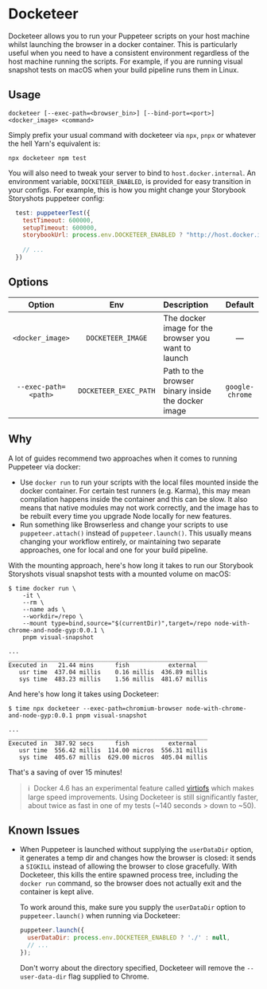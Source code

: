 # Docketeer

Docketeer allows you to run your Puppeteer scripts on your host machine whilst launching the browser
in a docker container. This is particularly useful when you need to have a consistent environment
regardless of the host machine running the scripts. For example, if you are running visual snapshot
tests on macOS when your build pipeline runs them in Linux.

## Usage

```
docketeer [--exec-path=<browser_bin>] [--bind-port=<port>] <docker_image> <command>
```

Simply prefix your usual command with docketeer via `npx`, `pnpx` or whatever the hell Yarn's
equivalent is:

```
npx docketeer npm test
```

You will also need to tweak your server to bind to `host.docker.internal`. An environment variable,
`DOCKETEER_ENABLED`, is provided for easy transition in your configs. For example, this is how you might
change your Storybook Storyshots puppeteer config:

```javascript
  test: puppeteerTest({
    testTimeout: 600000,
    setupTimeout: 600000,
    storybookUrl: process.env.DOCKETEER_ENABLED ? "http://host.docker.internal:9003" : "http://localhost:9003",
    
    // ...
  })
```

## Options

| Option               | Env                   | Description                                         | Default                     |
| :------------------: | :-------------------: | :-------------------------------------------------- | :-----:                     |
| `<docker_image>`     | `DOCKETEER_IMAGE`     | The docker image for the browser you want to launch | —                           |
| `--exec-path=<path>` | `DOCKETEER_EXEC_PATH` | Path to the browser binary inside the docker image  | `google-chrome`             |

## Why

A lot of guides recommend two approaches when it comes to running Puppeteer via docker:

 * Use `docker run` to run your scripts with the local files mounted inside the docker container.
   For certain test runners (e.g. Karma), this may mean compilation happens inside the container and
   this can be slow. It also means that native modules may not work correctly, and the image has
   to be rebuilt every time you upgrade Node locally for new features.
 * Run something like Browserless and change your scripts to use `puppeteer.attach()` instead of
   `puppeteer.launch()`. This usually means changing your workflow entirely, or maintaining two
   separate approaches, one for local and one for your build pipeline.

With the mounting approach, here's how long it takes to run our Storybook Storyshots visual snapshot
tests with a mounted volume on macOS:

```
$ time docker run \
	-it \
	--rm \
	--name ads \
	--workdir=/repo \
	--mount type=bind,source="$(currentDir)",target=/repo node-with-chrome-and-node-gyp:0.0.1 \
	pnpm visual-snapshot

...
________________________________________________________
Executed in   21.44 mins      fish           external
   usr time  437.04 millis    0.16 millis  436.89 millis
   sys time  483.23 millis    1.56 millis  481.67 millis

```

And here's how long it takes using Docketeer:
```
$ time npx docketeer --exec-path=chromium-browser node-with-chrome-and-node-gyp:0.0.1 pnpm visual-snapshot

...
________________________________________________________
Executed in  387.92 secs      fish           external
   usr time  556.42 millis  114.00 micros  556.31 millis
   sys time  405.67 millis  629.00 micros  405.04 millis
```

That's a saving of over 15 minutes! 

> ℹ️ &nbsp;Docker 4.6 has an experimental feature called [virtiofs][virtiofs] which makes large
> speed improvements. Using Docketeer is still significantly faster, about twice as fast in one of
> my tests (~140 seconds > down to ~50).

[virtiofs]: https://www.docker.com/blog/speed-boost-achievement-unlocked-on-docker-desktop-4-6-for-mac/

## Known Issues

* When Puppeteer is launched without supplying the `userDataDir` option, it generates a temp dir and
  changes how the browser is closed: it sends a `SIGKILL` instead of allowing the browser to close
  gracefully. With Docketeer, this kills the entire spawned process tree, including the `docker run`
  command, so the browser does not actually exit and the container is kept alive.

  To work around this, make sure you supply the `userDataDir` option to `puppeteer.launch()` when
  running via Docketeer:

  ```javascript
  puppeteer.launch({
    userDataDir: process.env.DOCKETEER_ENABLED ? './' : null,
    // ...
  });
  ```

  Don't worry about the directory specified, Docketeer will remove the `--user-data-dir` flag
  supplied to Chrome.
